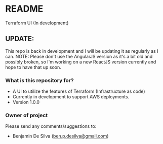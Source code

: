 # README #

Terraform UI (In development)

## UPDATE:
This repo is back in development and I will be updating it as regularly as I can.
NOTE: Please don't use the AngularJS version as it's a bit old and possibly broken, so I'm working on a new ReactJS version currently and hope to have that up soon.

### What is this repository for? ###

* A UI to utilize the features of Terraform (Infrastructure as code)
* Currently in development to support AWS deployments.
* Version 1.0.0

### Owner of project ###
Please send any comments/suggestions to:
* Benjamin De Silva (ben.p.desilva@gmail.com)
